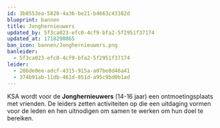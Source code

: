 ```yaml
---
id: 3b0553ea-5820-4a36-be21-b4663c43382d
blueprint: bannen
title: Jonghernieuwers
updated_by: 5f3ca023-efc0-4cf9-bfa2-5f2951f37174
updated_at: 1718290865
ban_icon: bannen/Jonghernieuwers.png
banleider:
  - 5f3ca023-efc0-4cf9-bfa2-5f2951f37174
leider:
  - 286de0ee-adcf-4315-915a-a07be0d46a41
  - 374b91ab-11db-461d-851d-a95c9bd0b1ad
---
```

KSA wordt voor de **Jonghernieuwers** (14-16 jaar) een ontmoetingsplaats met vrienden. De leiders zetten activiteiten op die een uitdaging vormen voor de leden en hen uitnodigen om samen te werken om hun doel te bereiken.